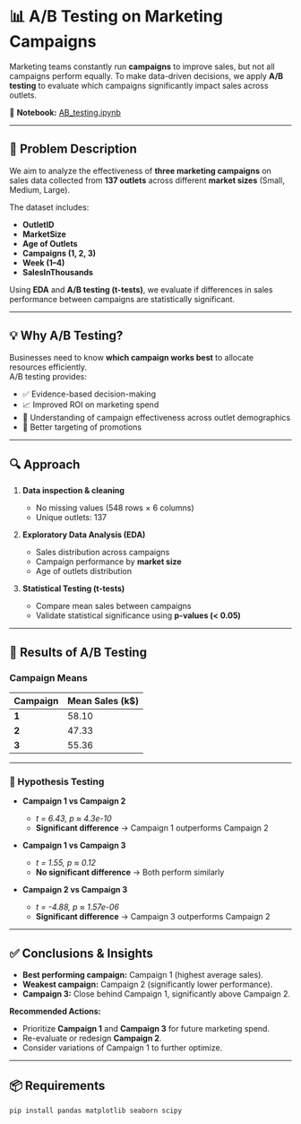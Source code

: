# 📊 A/B Testing on Marketing Campaigns

Marketing teams constantly run **campaigns** to improve sales, but not all campaigns perform equally. To make data-driven decisions, we apply **A/B testing** to evaluate which campaigns significantly impact sales across outlets.

📓 **Notebook:** [AB_testing.ipynb](https://github.com/s-atif/Marketing-Campaigns/blob/main/AB_testing.ipynb)

---

## 🧩 Problem Description

We aim to analyze the effectiveness of **three marketing campaigns** on sales data collected from **137 outlets** across different **market sizes** (Small, Medium, Large).  

The dataset includes:  
- **OutletID**  
- **MarketSize**  
- **Age of Outlets**  
- **Campaigns (1, 2, 3)**  
- **Week (1–4)**  
- **SalesInThousands**

Using **EDA** and **A/B testing (t-tests)**, we evaluate if differences in sales performance between campaigns are statistically significant.

---

## 💡 Why A/B Testing?

Businesses need to know **which campaign works best** to allocate resources efficiently.  
A/B testing provides:  
- ✅ Evidence-based decision-making  
- 📈 Improved ROI on marketing spend  
- 🛒 Understanding of campaign effectiveness across outlet demographics  
- 🎯 Better targeting of promotions  

---

## 🔍 Approach

1. **Data inspection & cleaning**  
   - No missing values (548 rows × 6 columns)  
   - Unique outlets: 137  

2. **Exploratory Data Analysis (EDA)**  
   - Sales distribution across campaigns  
   - Campaign performance by **market size**  
   - Age of outlets distribution  

3. **Statistical Testing (t-tests)**  
   - Compare mean sales between campaigns  
   - Validate statistical significance using **p-values (< 0.05)**  

---

## 📐 Results of A/B Testing

### Campaign Means

| Campaign | Mean Sales (k$) |
|----------|------------------|
| **1**    | 58.10            |
| **2**    | 47.33            |
| **3**    | 55.36            |

---

### 🔬 Hypothesis Testing

- **Campaign 1 vs Campaign 2**  
  - *t = 6.43, p ≈ 4.3e-10*  
  - **Significant difference** → Campaign 1 outperforms Campaign 2  

- **Campaign 1 vs Campaign 3**  
  - *t = 1.55, p ≈ 0.12*  
  - **No significant difference** → Both perform similarly  

- **Campaign 2 vs Campaign 3**  
  - *t = -4.88, p ≈ 1.57e-06*  
  - **Significant difference** → Campaign 3 outperforms Campaign 2  

---

## ✅ Conclusions & Insights

- **Best performing campaign:** Campaign 1 (highest average sales).  
- **Weakest campaign:** Campaign 2 (significantly lower performance).  
- **Campaign 3:** Close behind Campaign 1, significantly above Campaign 2.  

**Recommended Actions:**  
- Prioritize **Campaign 1** and **Campaign 3** for future marketing spend.  
- Re-evaluate or redesign **Campaign 2**.  
- Consider variations of Campaign 1 to further optimize.  

---

## 📦 Requirements

```bash
pip install pandas matplotlib seaborn scipy

